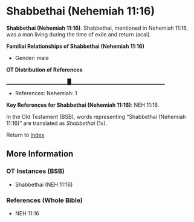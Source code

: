 # Shabbethai (Nehemiah 11:16)
**Shabbethai (Nehemiah 11:16)**. 
Shabbethai, mentioned in Nehemiah 11:16, was a man living during the time of exile and return (acai). 




**Familial Relationships of Shabbethai (Nehemiah 11:16)**


* Gender: male


**OT Distribution of References**

▁▁▁▁▁▁▁▁▁▁▁▁▁▁▁█▁▁▁▁▁▁▁▁▁▁▁▁▁▁▁▁▁▁▁▁▁▁▁
* References: Nehemiah: 1



**Key References for Shabbethai (Nehemiah 11:16)**: 
NEH 11:16. 


In the Old Testament (BSB), words representing “Shabbethai (Nehemiah 11:16)” are translated as 
*Shabbethai* (1x). 




Return to [Index](00-Index.md)

## More Information

### OT Instances (BSB)

* Shabbethai (NEH 11:16)



### References (Whole Bible)

* NEH 11:16



